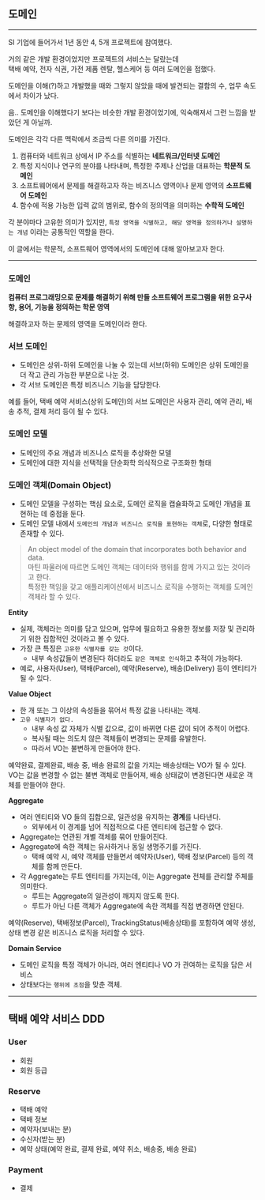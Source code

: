 ## 도메인

---

SI 기업에 들어가서 1년 동안 4, 5개 프로젝트에 참여했다.

거의 같은 개발 환경이었지만 프로젝트의 서비스는 달랐는데<br>
택배 예약, 전자 식권, 가전 제품 렌탈, 헬스케어 등 여러 도메인을 접했다.

도메인을 이해(?)하고 개발했을 때와 그렇지 않았을 때에 발견되는 결함의 수, 업무 속도에서 차이가 났다.

음.. 도메인을 이해했다기 보다는 비슷한 개발 환경이었기에, 익숙해져서 그런 느낌을 받았던 게 아닐까.

도메인은 각각 다른 맥락에서 조금씩 다른 의미를 가진다.

1. 컴퓨터와 네트워크 상에서 IP 주소를 식별하는 **네트워크/인터넷 도메인**
2. 특정 지식이나 연구의 분야를 나타내며, 특정한 주제나 산업을 대표하는 **학문적 도메인**
3. 소프트웨어에서 문제를 해결하고자 하는 비즈니스 영역이나 문제 영역의 **소프트웨어 도메인**
4. 함수에 적용 가능한 입력 값의 범위로, 함수의 정의역을 의미하는 **수학적 도메인**

각 분야마다 고유한 의미가 있지만, `특정 영역을 식별하고, 해당 영역을 정의하거나 설명하는 개념` 이라는 공통적인 역할을 한다.

이 글에서는 학문적, 소프트웨어 영역에서의 도메인에 대해 알아보고자 한다.

---

### 도메인
**컴퓨터 프로그래밍으로 문제를 해결하기 위해 만들 소프트웨어 프로그램을 위한 요구사항, 용어, 기능을 정의하는 학문 영역**

해결하고자 하는 문제의 영역을 도메인이라 한다.

### 서브 도메인
- 도메인은 상위-하위 도메인을 나눌 수 있는데 서브(하위) 도메인은 상위 도메인을 더 작고 관리 가능한 부분으로 나눈 것.
- 각 서브 도메인은 특정 비즈니스 기능을 담당한다.

예를 들어, 택배 예약 서비스(상위 도메인)의 서브 도메인은 사용자 관리, 예약 관리, 배송 추적, 결제 처리 등이 될 수 있다.

### 도메인 모델
- 도메인의 주요 개념과 비즈니스 로직을 추상화한 모델
- 도메인에 대한 지식을 선택적을 단순화학 의식적으로 구조화한 형태

### 도메인 객체(Domain Object)
- 도메인 모델을 구성하는 핵심 요소로, 도메인 로직을 캡슐화하고 도메인 개념을 표현하는 데 중점을 둔다.
- 도메인 모델 내에서 `도메인의 개념과 비즈니스 로직을 표현하는 객체`로, 다양한 형태로 존재할 수 있다.
>An object model of the domain that incorporates both behavior and data.<br>
>마틴 파울러에 따르면 도메인 객체는 데이터와 행위를 함께 가지고 있는 것이라고 한다.<br>
>특정한 책임을 갖고 애플리케이션에서 비즈니스 로직을 수행하는 객체를 도메인 객체라 할 수 있다.

**Entity**
- 실제, 객체라는 의미를 담고 있으며, 업무에 필요하고 유용한 정보를 저장 및 관리하기 위한 집합적인 것이라고 볼 수 있다.
- 가장 큰 특징은 `고유한 식별자를 갖는 것`이다.
  - 내부 속성값들이 변경된다 하더라도 `같은 객체로 인식`하고 추적이 가능하다.
- 예로, 사용자(User), 택배(Parcel), 예약(Reserve), 배송(Delivery) 등이 엔티티가 될 수 있다.

**Value Object**
- 한 개 또는 그 이상의 속성들을 묶어서 특정 값을 나타내는 객체.
- `고유 식별자가 없다.`
  - 내부 속성 값 자체가 식별 값으로, 값이 바뀌면 다른 값이 되어 추적이 어렵다.
  - 복사될 때는 의도치 않은 객체들이 변경되는 문제를 유발한다.
  - 따라서 VO는 불변하게 만들어야 한다.

예약완료, 결제완료, 배송 중, 배송 완료의 값을 가지는 배송상태는 VO가 될 수 있다.<br>
VO는 값을 변경할 수 없는 불변 객체로 만들어져, 배송 상태값이 변경된다면 새로운 객체를 만들어야 한다. 

**Aggregate**
- 여러 엔티티와 VO 들의 집합으로, 일관성을 유지하는 **경계**를 나타낸다.
  - 외부에서 이 경계를 넘어 직접적으로 다른 엔티티에 접근할 수 없다.
- Aggregate는 연관된 개별 객체를 묶어 만들어진다.
- Aggregate에 속한 객체는 유사하거나 동일 생명주기를 가진다.
  - 택배 예약 시, 예약 객체를 만들면서 예약자(User), 택배 정보(Parcel) 등의 객체를 함께 만든다.
- 각 Aggregate는 루트 엔티티를 가지는데, 이는 Aggregate 전체를 관리할 주체를 의미한다.
  - 루트는 Aggregate의 일관성이 깨지지 않도록 한다.
  - 루트가 아닌 다른 객체가 Aggregate에 속한 객체를 직접 변경하면 안된다.

예약(Reserve), 택배정보(Parcel), TrackingStatus(배송상태)를 포함하여 예약 생성, 상태 변경 같은 비즈니스 로직을 처리할 수 있다.

**Domain Service**
- 도메인 로직을 특정 객체가 아니라, 여러 엔티티나 VO 가 관여하는 로직을 담은 서비스
- 상태보다는 `행위에 초점`을 맞춘 객체.

---

## 택배 예약 서비스 DDD

### User
- 회원
- 회원 등급

### Reserve
- 택배 예약
- 택배 정보
- 예약자(보내는 분)
- 수신자(받는 분)
- 예약 상태(예약 완료, 결제 완료, 예약 취소, 배송중, 배송 완료)

### Payment
- 결제